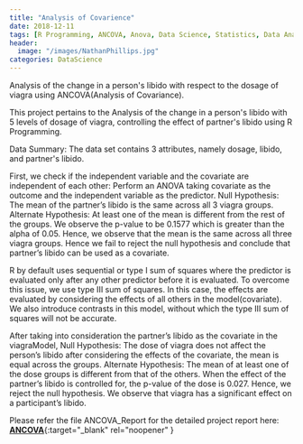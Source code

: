 ```yaml
---
title: "Analysis of Covarience"
date: 2018-12-11
tags: [R Programming, ANCOVA, Anova, Data Science, Statistics, Data Analysis, Hypothesis Testing]
header:
  image: "/images/NathanPhillips.jpg"
categories: DataScience
---
```

Analysis of the change in a person's libido with respect to the dosage of viagra using ANCOVA(Analysis of Covariance).

This project pertains to the Analysis of the change in a person's libido with 5 levels of dosage of viagra, controlling the effect of partner's libido using R Programming.

Data Summary: The data set contains 3 attributes, namely dosage, libido, and partner's libido. 

First, we check if the independent variable and the covariate are independent of each other: Perform an ANOVA taking covariate as the outcome and the independent variable as the predictor. 
Null Hypothesis: The mean of the partner’s libido is the same across all 3 viagra groups.
Alternate Hypothesis: At least one of the mean is different from the rest of the groups.
We observe the p-value to be 0.1577 which is greater than the alpha of 0.05. Hence, we observe that the mean is the same across all three viagra groups. Hence we fail to reject the null hypothesis and conclude that partner’s libido can be used as a covariate.

R by default uses sequential or type I sum of squares where the predictor is evaluated only after any other predictor before it is evaluated. To overcome this issue, we use type III sum of squares. In this case, the effects are evaluated by considering the effects of all others in the model(covariate). We also introduce contrasts in this model, without which the type III sum of squares will not be accurate.

After taking into consideration the partner’s libido as the covariate in the viagraModel,
Null Hypothesis: The dose of viagra does not affect the person’s libido after considering the effects of the covariate, the mean is equal across the groups.
Alternate Hypothesis: The mean of at least one of the dose groups is different from that of the others.
When the effect of the partner’s libido is controlled for, the p-value of the dose is 0.027. Hence, we reject the null hypothesis. We observe that viagra has a significant effect on a participant’s libido.



Please refer the file ANCOVA_Report for the detailed project report here: [**ANCOVA**](https://github.com/SurajSajjan/ANCOVA/blob/master/ANCOVA_Report.pdf){:target="_blank" rel="noopener" }